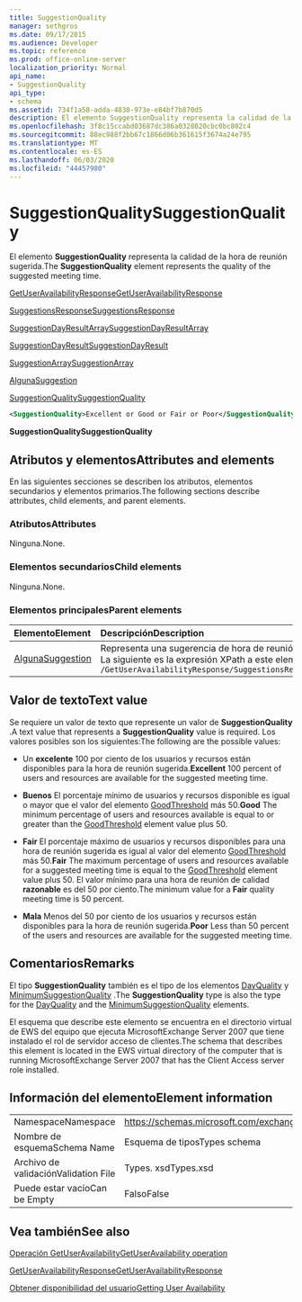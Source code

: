 ```yaml
---
title: SuggestionQuality
manager: sethgros
ms.date: 09/17/2015
ms.audience: Developer
ms.topic: reference
ms.prod: office-online-server
localization_priority: Normal
api_name:
- SuggestionQuality
api_type:
- schema
ms.assetid: 734f1a58-adda-4830-973e-e84bf7b870d5
description: El elemento SuggestionQuality representa la calidad de la hora de reunión sugerida.
ms.openlocfilehash: 3f8c15ccabd03687dc386a0328020cbc0bc802c4
ms.sourcegitcommit: 88ec988f2bb67c1866d06b361615f3674a24e795
ms.translationtype: MT
ms.contentlocale: es-ES
ms.lasthandoff: 06/03/2020
ms.locfileid: "44457980"
---
```

# <a name="suggestionquality"></a><span data-ttu-id="36bec-103">SuggestionQuality</span><span class="sxs-lookup"><span data-stu-id="36bec-103">SuggestionQuality</span></span>

<span data-ttu-id="36bec-104">El elemento **SuggestionQuality** representa la calidad de la hora de reunión sugerida.</span><span class="sxs-lookup"><span data-stu-id="36bec-104">The **SuggestionQuality** element represents the quality of the suggested meeting time.</span></span> 
  
[<span data-ttu-id="36bec-105">GetUserAvailabilityResponse</span><span class="sxs-lookup"><span data-stu-id="36bec-105">GetUserAvailabilityResponse</span></span>](getuseravailabilityresponse.md)
  
[<span data-ttu-id="36bec-106">SuggestionsResponse</span><span class="sxs-lookup"><span data-stu-id="36bec-106">SuggestionsResponse</span></span>](suggestionsresponse.md)
  
[<span data-ttu-id="36bec-107">SuggestionDayResultArray</span><span class="sxs-lookup"><span data-stu-id="36bec-107">SuggestionDayResultArray</span></span>](suggestiondayresultarray.md)
  
[<span data-ttu-id="36bec-108">SuggestionDayResult</span><span class="sxs-lookup"><span data-stu-id="36bec-108">SuggestionDayResult</span></span>](suggestiondayresult.md)
  
[<span data-ttu-id="36bec-109">SuggestionArray</span><span class="sxs-lookup"><span data-stu-id="36bec-109">SuggestionArray</span></span>](suggestionarray.md)
  
[<span data-ttu-id="36bec-110">Alguna</span><span class="sxs-lookup"><span data-stu-id="36bec-110">Suggestion</span></span>](suggestion.md)
  
[<span data-ttu-id="36bec-111">SuggestionQuality</span><span class="sxs-lookup"><span data-stu-id="36bec-111">SuggestionQuality</span></span>](suggestionquality.md)
  
```xml
<SuggestionQuality>Excellent or Good or Fair or Poor</SuggestionQuality>
```

 <span data-ttu-id="36bec-112">**SuggestionQuality**</span><span class="sxs-lookup"><span data-stu-id="36bec-112">**SuggestionQuality**</span></span>
## <a name="attributes-and-elements"></a><span data-ttu-id="36bec-113">Atributos y elementos</span><span class="sxs-lookup"><span data-stu-id="36bec-113">Attributes and elements</span></span>

<span data-ttu-id="36bec-114">En las siguientes secciones se describen los atributos, elementos secundarios y elementos primarios.</span><span class="sxs-lookup"><span data-stu-id="36bec-114">The following sections describe attributes, child elements, and parent elements.</span></span>
  
### <a name="attributes"></a><span data-ttu-id="36bec-115">Atributos</span><span class="sxs-lookup"><span data-stu-id="36bec-115">Attributes</span></span>

<span data-ttu-id="36bec-116">Ninguna.</span><span class="sxs-lookup"><span data-stu-id="36bec-116">None.</span></span>
  
### <a name="child-elements"></a><span data-ttu-id="36bec-117">Elementos secundarios</span><span class="sxs-lookup"><span data-stu-id="36bec-117">Child elements</span></span>

<span data-ttu-id="36bec-118">Ninguna.</span><span class="sxs-lookup"><span data-stu-id="36bec-118">None.</span></span>
  
### <a name="parent-elements"></a><span data-ttu-id="36bec-119">Elementos principales</span><span class="sxs-lookup"><span data-stu-id="36bec-119">Parent elements</span></span>

|<span data-ttu-id="36bec-120">**Elemento**</span><span class="sxs-lookup"><span data-stu-id="36bec-120">**Element**</span></span>|<span data-ttu-id="36bec-121">**Descripción**</span><span class="sxs-lookup"><span data-stu-id="36bec-121">**Description**</span></span>|
|:-----|:-----|
|[<span data-ttu-id="36bec-122">Alguna</span><span class="sxs-lookup"><span data-stu-id="36bec-122">Suggestion</span></span>](suggestion.md) <br/> |<span data-ttu-id="36bec-123">Representa una sugerencia de hora de reunión única.</span><span class="sxs-lookup"><span data-stu-id="36bec-123">Represents a single meeting time suggestion.</span></span>  <br/> <span data-ttu-id="36bec-124">La siguiente es la expresión XPath a este elemento:</span><span class="sxs-lookup"><span data-stu-id="36bec-124">The following is the XPath expression to this element:</span></span>  <br/>  `/GetUserAvailabilityResponse/SuggestionsResponse/SuggestionDayResultArray/SuggestionDayResult[i]/SuggestionArray/Suggestion[i]` <br/> |
   
## <a name="text-value"></a><span data-ttu-id="36bec-125">Valor de texto</span><span class="sxs-lookup"><span data-stu-id="36bec-125">Text value</span></span>

<span data-ttu-id="36bec-126">Se requiere un valor de texto que represente un valor de **SuggestionQuality** .</span><span class="sxs-lookup"><span data-stu-id="36bec-126">A text value that represents a **SuggestionQuality** value is required.</span></span> <span data-ttu-id="36bec-127">Los valores posibles son los siguientes:</span><span class="sxs-lookup"><span data-stu-id="36bec-127">The following are the possible values:</span></span> 
  
- <span data-ttu-id="36bec-128">Un **excelente** 100 por ciento de los usuarios y recursos están disponibles para la hora de reunión sugerida.</span><span class="sxs-lookup"><span data-stu-id="36bec-128">**Excellent** 100 percent of users and resources are available for the suggested meeting time.</span></span> 
    
- <span data-ttu-id="36bec-129">**Buenos** El porcentaje mínimo de usuarios y recursos disponible es igual o mayor que el valor del elemento [GoodThreshold](goodthreshold.md) más 50.</span><span class="sxs-lookup"><span data-stu-id="36bec-129">**Good** The minimum percentage of users and resources available is equal to or greater than the [GoodThreshold](goodthreshold.md) element value plus 50.</span></span> 
    
- <span data-ttu-id="36bec-130">**Fair** El porcentaje máximo de usuarios y recursos disponibles para una hora de reunión sugerida es igual al valor del elemento [GoodThreshold](goodthreshold.md) más 50.</span><span class="sxs-lookup"><span data-stu-id="36bec-130">**Fair** The maximum percentage of users and resources available for a suggested meeting time is equal to the [GoodThreshold](goodthreshold.md) element value plus 50.</span></span> <span data-ttu-id="36bec-131">El valor mínimo para una hora de reunión de calidad **razonable** es del 50 por ciento.</span><span class="sxs-lookup"><span data-stu-id="36bec-131">The minimum value for a **Fair** quality meeting time is 50 percent.</span></span> 
    
- <span data-ttu-id="36bec-132">**Mala** Menos del 50 por ciento de los usuarios y recursos están disponibles para la hora de reunión sugerida.</span><span class="sxs-lookup"><span data-stu-id="36bec-132">**Poor** Less than 50 percent of the users and resources are available for the suggested meeting time.</span></span> 
    
## <a name="remarks"></a><span data-ttu-id="36bec-133">Comentarios</span><span class="sxs-lookup"><span data-stu-id="36bec-133">Remarks</span></span>

<span data-ttu-id="36bec-134">El tipo **SuggestionQuality** también es el tipo de los elementos [DayQuality](dayquality.md) y [MinimumSuggestionQuality](minimumsuggestionquality.md) .</span><span class="sxs-lookup"><span data-stu-id="36bec-134">The **SuggestionQuality** type is also the type for the [DayQuality](dayquality.md) and the [MinimumSuggestionQuality](minimumsuggestionquality.md) elements.</span></span> 
  
<span data-ttu-id="36bec-135">El esquema que describe este elemento se encuentra en el directorio virtual de EWS del equipo que ejecuta MicrosoftExchange Server 2007 que tiene instalado el rol de servidor acceso de clientes.</span><span class="sxs-lookup"><span data-stu-id="36bec-135">The schema that describes this element is located in the EWS virtual directory of the computer that is running MicrosoftExchange Server 2007 that has the Client Access server role installed.</span></span>
  
## <a name="element-information"></a><span data-ttu-id="36bec-136">Información del elemento</span><span class="sxs-lookup"><span data-stu-id="36bec-136">Element information</span></span>

|||
|:-----|:-----|
|<span data-ttu-id="36bec-137">Namespace</span><span class="sxs-lookup"><span data-stu-id="36bec-137">Namespace</span></span>  <br/> |https://schemas.microsoft.com/exchange/services/2006/types  <br/> |
|<span data-ttu-id="36bec-138">Nombre de esquema</span><span class="sxs-lookup"><span data-stu-id="36bec-138">Schema Name</span></span>  <br/> |<span data-ttu-id="36bec-139">Esquema de tipos</span><span class="sxs-lookup"><span data-stu-id="36bec-139">Types schema</span></span>  <br/> |
|<span data-ttu-id="36bec-140">Archivo de validación</span><span class="sxs-lookup"><span data-stu-id="36bec-140">Validation File</span></span>  <br/> |<span data-ttu-id="36bec-141">Types. xsd</span><span class="sxs-lookup"><span data-stu-id="36bec-141">Types.xsd</span></span>  <br/> |
|<span data-ttu-id="36bec-142">Puede estar vacío</span><span class="sxs-lookup"><span data-stu-id="36bec-142">Can be Empty</span></span>  <br/> |<span data-ttu-id="36bec-143">Falso</span><span class="sxs-lookup"><span data-stu-id="36bec-143">False</span></span>  <br/> |
   
## <a name="see-also"></a><span data-ttu-id="36bec-144">Vea también</span><span class="sxs-lookup"><span data-stu-id="36bec-144">See also</span></span>



[<span data-ttu-id="36bec-145">Operación GetUserAvailability</span><span class="sxs-lookup"><span data-stu-id="36bec-145">GetUserAvailability operation</span></span>](getuseravailability-operation.md)
  
[<span data-ttu-id="36bec-146">GetUserAvailabilityResponse</span><span class="sxs-lookup"><span data-stu-id="36bec-146">GetUserAvailabilityResponse</span></span>](getuseravailabilityresponse.md)


[<span data-ttu-id="36bec-147">Obtener disponibilidad del usuario</span><span class="sxs-lookup"><span data-stu-id="36bec-147">Getting User Availability</span></span>](https://msdn.microsoft.com/library/d4133fcb-9b0f-4e6b-aadf-a389da83516a%28Office.15%29.aspx)

